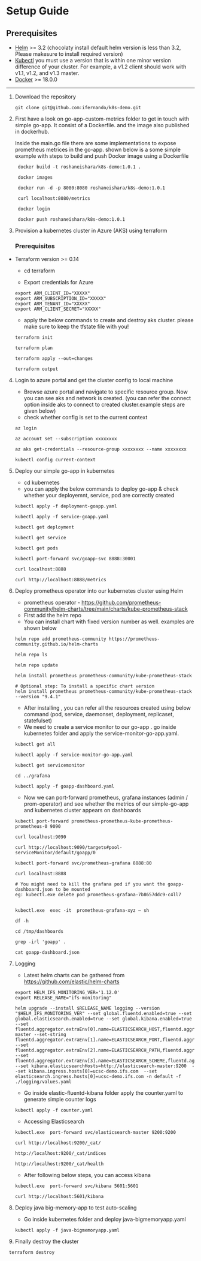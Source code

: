 # Setup Guide

## Prerequisites
- [Helm](https://helm.sh/docs/intro/install/) >= 3.2 (chocolaty install default helm version is less than 3.2, Please makesure to install required version)
- [Kubectl](https://kubernetes.io/docs/tasks/tools/install-kubectl/) you must use a version that is within one minor version difference of your cluster. For example, a v1.2 client should work with v1.1, v1.2, and v1.3 master.
- [Docker](https://docs.docker.com/desktop/) >= 18.0.0
---

1. Download the repository 
  
    ```git clone git@github.com:ifernando/k8s-demo.git```

2. First have a look on go-app-custom-metrics folder to get in touch with simple go-app. It consist of a Dockerfile. and the image also published in dockerhub.

   Inside the main.go file there are some implementations to expose prometheus metrices in the go-app. shown below is a some simple example with steps to build and push Docker image using a Dockerfile

        
        docker build -t roshaneishara/k8s-demo:1.0.1 .
        
        docker images

        docker run -d -p 8080:8080 roshaneishara/k8s-demo:1.0.1

        curl localhost:8080/metrics 

        docker login 

        docker push roshaneishara/k8s-demo:1.0.1
        

3. Provision a kubernetes cluster in Azure (AKS) using terraform

    ### Prerequisites
* Terraform version >= 0.14
    * cd terraform 

    * Export credentials for Azure

    ```
    export ARM_CLIENT_ID="XXXXX"
    export ARM_SUBSCRIPTION_ID="XXXXX"
    export ARM_TENANT_ID="XXXXX"
    export ARM_CLIENT_SECRET="XXXXX"
    ```
    * apply the below commands to create and destroy aks cluster. please make sure to keep the tfstate file with you! 

    ```
    terraform init

    terraform plan

    terraform apply --out=changes 
    
    terraform output

    ```

4. Login to azure portal and get the cluster config to local machine

    * Browse azure portal and navigate to specific resource group. Now you can see aks and network is created. (you can refer the connect option inside aks to connect to created cluster.example steps are given below)
    * check whether config is set to the current context 


    ```
    az login
    
    az account set --subscription xxxxxxxx

    az aks get-credentials --resource-group xxxxxxxx --name xxxxxxxx

    kubectl config current-context
    ```

5. Deploy our simple go-app in kubernetes 

    * cd kubernetes 
    * you can apply the below commands to deploy go-app & check whether your deployemnt, service, pod are  correctly created 

    ```
    kubectl apply -f deployment-goapp.yaml

    kubectl apply -f service-goapp.yaml

    kubectl get deployment

    kubectl get service

    kubectl get pods 
    
    kubectl port-forward svc/goapp-svc 8888:30001
    
    curl localhost:8888
    
    curl http://localhost:8888/metrics

    ```
6. Deploy prometheus operator into our kubernetes cluster using Helm 

    * prometheus operator -  https://github.com/prometheus-community/helm-charts/tree/main/charts/kube-prometheus-stack 
    * First add the helm repo 
    * You can install chart with fixed version number as well. examples are shown below

    ```
    helm repo add prometheus-community https://prometheus-community.github.io/helm-charts

    helm repo ls 
    
    helm repo update

    helm install prometheus prometheus-community/kube-prometheus-stack

    # Optional step: To install a specific chart version
    helm install prometheus prometheus-community/kube-prometheus-stack --version "9.4.1"
    ```

    * After installing , you can refer all the resources created using below command (pod, service, daemonset, deployment, replicaset, statefulset)
    * We need to create a service monitor to our go-app . go inside kubernetes folder and apply the service-monitor-go-app.yaml.

    ```
    kubectl get all 

    kubectl apply -f service-monitor-go-app.yaml

    kubectl get servicemonitor
    
    cd ../grafana
    
    kubectl apply -f goapp-dashboard.yaml
    
    ```

    * Now we can port-forward prometheus, grafana instances (admin / prom-operator) and see whether the metrics of our simple-go-app and kubernetes cluster appears on dashboards

    ```
    kubectl port-forward prometheus-prometheus-kube-prometheus-prometheus-0 9090
    
    curl localhost:9090
    
    curl http://localhost:9090/targets#pool-serviceMonitor/default/goapp/0

    kubectl port-forward svc/prometheus-grafana 8888:80
    
    curl localhost:8888
    
    # You might need to kill the grafana pod if you want the goapp-dashboard.json to be mounted
    eg: kubectl.exe delete pod prometheus-grafana-7b8657ddc9-c4ll7
    
    
    kubectl.exe  exec -it  prometheus-grafana-xyz – sh
    
    df -h
    
    cd /tmp/dashboards
    
    grep -irl 'goapp' .
    
    cat goapp-dashboard.json

    ```

7. Logging 

    * Latest helm charts can be gathered from https://github.com/elastic/helm-charts 

    ```
    export HELM_IFS_MONITORING_VER='1.12.0'
    export RELEASE_NAME="ifs-monitoring"

   helm upgrade --install $RELEASE_NAME logging --version "$HELM_IFS_MONITORING_VER" --set global.fluentd.enabled=true --set global.elasticsearch.enabled=true --set global.kibana.enabled=true --set fluentd.aggregator.extraEnv[0].name=ELASTICSEARCH_HOST,fluentd.aggregator.extraEnv[0].value=elasticsearch-master --set-string fluentd.aggregator.extraEnv[1].name=ELASTICSEARCH_PORT,fluentd.aggregator.extraEnv[1].value=9200 --set fluentd.aggregator.extraEnv[2].name=ELASTICSEARCH_PATH,fluentd.aggregator.extraEnv[2].value=/ --set fluentd.aggregator.extraEnv[3].name=ELASTICSEARCH_SCHEME,fluentd.aggregator.extraEnv[3].value=http --set kibana.elasticsearchHosts=http://elasticsearch-master:9200  --set kibana.ingress.hosts[0]=ucsc-demo.ifs.com  --set elasticsearch.ingress.hosts[0]=ucsc-demo.ifs.com -n default -f ./logging/values.yaml
    ```

    * Go inside elastic-fluentd-kibana folder apply the counter.yaml to generate simple counter logs
    ```
    kubectl apply -f counter.yaml
    ```
    
     * Accessing Elasticsearch

    ```
    kubectl.exe  port-forward svc/elasticsearch-master 9200:9200
    
    curl http://localhost:9200/_cat/
    
    http://localhost:9200/_cat/indices
    
    http://localhost:9200/_cat/health

    ```
    
    * After following below steps, you can access kibana 

    ```
    kubectl.exe  port-forward svc/kibana 5601:5601
    
    curl http://localhost:5601/kibana
   
    ```

8. Deploy java big-memory-app to test auto-scaling 

   * Go inside kubernetes folder and deploy java-bigmemoryapp.yaml

   ```
   kubectl apply -f java-bigmemoryapp.yaml

   ```

9. Finally destroy the cluster
 ```
  terraform destroy

 ```
